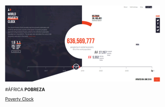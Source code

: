 ![Pobreza no Mundo](media/img/poverty/povertyclock-screenshot.png)

#ÁFRICA **POBREZA**

<a href="https://worldpoverty.io/" target="_blank">Poverty Clock</a>